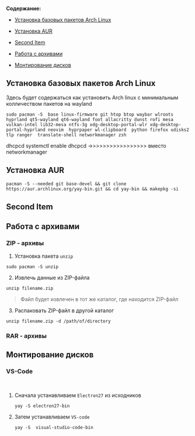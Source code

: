  **Содержание:**

 - [Установка базовых пакетов Arch Linux](#первый-элемент)

 - [Установка AUR](#второй-элемент)

 - [Second Item](#третий-элемент)

 - [Работа с архивами](#четвертый-элемент)

 - [Монтирование дисков](#пятный-элемент)

 <!-- headings -->

 <a id="первый-элемент"></a>

## Установка базовых пакетов Arch Linux

Здесь будет содержаться как установить Arch linux с минимальным колличеством пакетов на wayland
  ```
  sudo pacman -S  base linux-firmware git htop btop waybar wlroots hyprland qt5-wayland qt6-wayland foot allacritty dunst rofi mesa vulkan-intel lib32-mesa ntfs-3g xdg-desktop-portal-wlr xdg-desktop-portal-hyprland neovim  hyprpaper wl-clipboard  python firefox udisks2 tlp ranger  translate-shell networkmanager zsh
  ```


 dhcpcd 
systemctl enable dhcpcd ->>>>>>>>>>>>>>>>> вместо networkmanager

 <a id="#второй-элемен"></a>

## Установка AUR

  ```
  pacman -S --needed git base-devel && git clone https://aur.archlinux.org/yay-bin.git && cd yay-bin && makepkg -si
  ```
 


 <a id="третий-элемент"></a>

## Second Item



 <a id="четвертый-элемент"></a>

## Работа с архивами

 ### ZIP - архивы

1. Установка пакета `unzip`

  ```
  sudo pacman -S unzip
  ```
2. Извлечь данные из ZIP-файла
  ```
  unzip filename.zip
  ```
> Файл будет извлечен в тот же каталог, где находится ZIP-файл
3. Распаковать ZIP-файл в другой каталог 
  ```
  unzip filename.zip -d /path/of/directory
  ```
 
 ### RAR - архивы

 <a id="пятый-элемент"></a>

 ## Монтирование дисков

### VS-Code
<br>

1. Сначала устанавливаем `Electron27` из исходников

    ```
    yay -S electron27-bin
    ```
2. Затем устанавливаем `VS-code`

    ```
    yay -S  visual-studio-code-bin